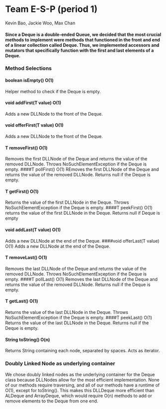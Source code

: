 # Team  E-S-P (period 1)
Kevin Bao,
Jackie Woo,
Max Chan

#### Since a Deque is a double-ended Queue, we decided that the most crucial methods to implement were methods that functioned in the front and end of a linear collection called Deque. Thus, we implemented accessors and mutators that specifically function with the first and last elements of a Deque.
### Method Selections
#### boolean isEmpty() O(1)
<t>Helper method to check if the Deque is empty.
#### void addFirst(T value) O(1)
<t>Adds a new DLLNode to the front of the Deque.
#### void offerFirst(T value) O(1)
<t>Adds a new DLLNode to the front of the Deque.
#### T removeFirst() O(1)
<t>Removes the first DLLNode of the Deque and returns the value of the removed DLLNode.
Throws NoSuchElementException if the Deque is empty.
####T pollFirst() O(1)
<t>REmoves the first DLLNode of the Deque and returns the value of the removed DLLNode. Returns null if the Deque is empty.
#### T getFirst() O(1)
<t>Returns the value of the first DLLNode in the Deque.
Throws NoSuchElementException if the Deque is empty.
####T peekFirst() O(1)
<t> returns the value of the first DLLNode in the Deque. Returns null if Deque is empty
#### void addLast(T value) O(1)
<t>Adds a new DLLNode at the end of the Deque.
####void offerLast(T value) O(1)
<t>Adds a new DLLNode at the end of the Deque.
#### T removeLast() O(1)
<t>Removes the last DLLNode of the Deque and returns the value of the removed DLLNode. 
Throws NoSuchElementException if the Deque is empty.
####T pollLast() O(1)
<t>Removes the last DLLNode of the Deque and returns the value of the removed DLLNode. Returns null if the Deque is empty.
#### T getLast() O(1)
<t>Returns the value of the last DLLNode in the Deque.
Throws NoSuchElementException if the Deque is empty.
####T peekLast() O(1)
<t>Returns the value of the last DLLNode in the Deque. Returns null if the Deque is empty.
#### String toString() O(n)
<t>Returns String containing each node, separated by spaces.  Acts as iterator.

### Doubly Linked Node as underlying container
We chose doubly linked nodes as the underlying container for the Deque class because DLLNodes allow for the most efficient implementation. None of our methods require traversing, and all of our methods have a runtime of O(1), except for toString(). This makes this DLLDeque more efficient than ALDeque and ArrayDeque, which would require O(n) methods to add or remove elements to the Deque from one end.
